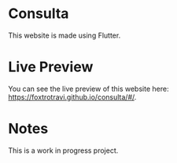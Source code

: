 # Consulta

This website is made using Flutter.

# Live Preview

You can see the live preview of this website here: https://foxtrotravi.github.io/consulta/#/. 

# Notes

This is a work in progress project.
